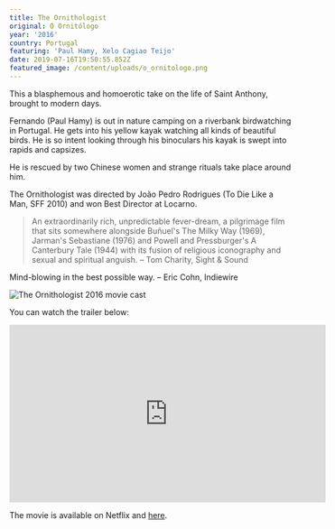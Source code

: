 ```yaml
---
title: The Ornithologist
original: O Ornitólogo
year: '2016'
country: Portugal
featuring: 'Paul Hamy, Xelo Cagiao Teijo'
date: 2019-07-16T19:50:55.852Z
featured_image: /content/uploads/o_ornitologo.png
---
```

This a blasphemous and homoerotic take on the life of Saint Anthony, brought to modern days. 

Fernando (Paul Hamy) is out in nature camping on a riverbank birdwatching in Portugal. He gets into his yellow kayak watching all kinds of beautiful birds. He is so intent looking through his binoculars his kayak is swept into rapids and capsizes.

He is rescued by two Chinese women and strange rituals take place around him.

The Ornithologist was directed by João Pedro Rodrigues (To Die Like a Man, SFF 2010) and won Best Director at Locarno.

> An extraordinarily rich, unpredictable fever-dream, a pilgrimage film that sits somewhere alongside Buñuel's The Milky Way (1969), Jarman's Sebastiane (1976) and Powell and Pressburger's A Canterbury Tale (1944) with its fusion of religious iconography and sexual and spiritual anguish. – Tom Charity, Sight & Sound

Mind-blowing in the best possible way. – Eric Cohn, Indiewire

![The Ornithologist 2016 movie cast]({filename}/uploads/film_theornithologist-cast.jpg)

You can watch the trailer below:

<iframe width="560" height="315" src="https://www.youtube.com/embed/n4ewp8JQhWI" frameborder="0" allow="accelerometer; autoplay; encrypted-media; gyroscope; picture-in-picture" allowfullscreen></iframe>

The movie is available on Netflix and [here](http://aclabink.com/1ov7).
